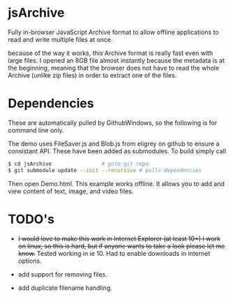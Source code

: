 jsArchive
=========

Fully in-browser JavaScript Archive format to allow offline applications to read and write multiple files at once.

because of the way it works, this Archive format is really fast even with large files. I opened an 8GB file almost instantly because the metadata is at the beginning, meaning that the browser does not have to read the whole Archive (unlike zip files) in order to extract one of the files.


Dependencies 
============

These are automatically pulled by GithubWindows, so the following is for command line only.


The demo uses FileSaver.js and Blob.js from eligrey on github to ensure a consistant API. These have been added as submodules.
To build simply call

```bash
$ cd jsArchive 				  # goto git repo
$ git submodule update --init --recursive # pulls dependencies
```

Then open Demo.html. This example works offline. It allows you to add and view content of text, image, and video files.

TODO's
======

- ~~I would love to make this work in Internet Explorer (at least 10+) I work on linux, so this is hard, but if anyone wants to take a look please let me know.~~ Tested working in ie 10. Had to enable downloads in internet options.

- add support for removing files.

- add duplicate filename handling.


